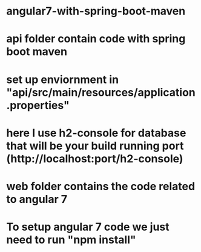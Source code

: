 # angular7-with-spring-boot-maven
# api folder contain code with spring boot maven 
# set up enviornment in "api/src/main/resources/application.properties"
# here I use h2-console for database that will be your build running port (http://localhost:port/h2-console)
# web folder contains the code related to angular 7
# To setup angular 7 code we just need to run "npm install" 
